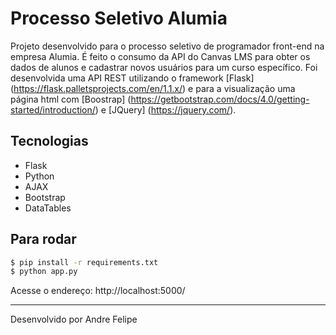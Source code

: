 # Processo Seletivo Alumia

Projeto desenvolvido para o processo seletivo de programador front-end na empresa Alumia. É feito o consumo da API do Canvas LMS para obter os dados de alunos e cadastrar novos usuários para um curso específico. Foi desenvolvida uma API REST utilizando o framework [Flask] (https://flask.palletsprojects.com/en/1.1.x/) e para a visualização uma página html com [Boostrap] (https://getbootstrap.com/docs/4.0/getting-started/introduction/) e [JQuery] (https://jquery.com/).

## Tecnologias

- Flask
- Python
- AJAX
- Bootstrap
- DataTables

## Para rodar

``` bash
$ pip install -r requirements.txt	
$ python app.py
```

Acesse o endereço: http://localhost:5000/

---
Desenvolvido por Andre Felipe